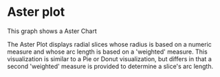 # Aster plot

This graph shows a Aster Chart

The Aster Plot displays radial slices whose radius is based on a numeric measure and whose arc length is based on a 'weighted' measure. This visualization is similar to a Pie or Donut visualization, but differs in that a second 'weighted' measure is provided to determine a slice's arc length.
